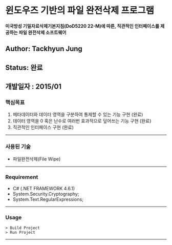 # 윈도우즈 기반의 파일 완전삭제 프로그램
#### 미국방성 기밀자료삭제기본지침(DoD5220 22-M)에 따른, 직관적인 인터페이스를 제공하는 파일 완전삭제 소프트웨어

## Author: Tackhyun Jung

## Status: 완료

## 개발일자 : 2015/01

### 핵심목표
1) 메타데이터와 데이터 영역을 구분하여 통제할 수 있는 기능 구현 (완료)
2) 데이터 영역을 0 혹은 난수로 여러번 효과적으로 덮어쓰는 기능 구현 (완료)
3) 직관적인 인터페이스 구현 (완료)

---

### 사용된 기술
* 파일완전삭제(File Wipe)

---

### Requirement
* C# (.NET FRAMEWORK 4.6.1)
* System.Security.Cryptography;
* System.Text.RegularExpressions;

---

### Usage

```
> Build Project
> Run Project
```

---
